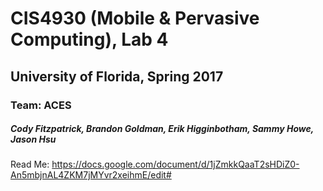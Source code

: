 # CIS4930 (Mobile & Pervasive Computing), Lab 4
## University of Florida, Spring 2017

### Team: ACES
##### Cody Fitzpatrick, Brandon Goldman, Erik Higginbotham, Sammy Howe, Jason Hsu

Read Me: https://docs.google.com/document/d/1jZmkkQaaT2sHDiZ0-An5mbjnAL4ZKM7jMYvr2xeihmE/edit#
